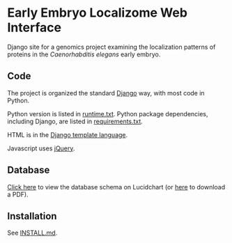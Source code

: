 # Early Embryo Localizome Web Interface

Django site for a genomics project examining the localization patterns of
proteins in the *Caenorhabditis elegans* early embryo.


## Code

The project is organized the standard
[Django](https://www.djangoproject.com/) way, with most code in Python.

Python version is listed in [runtime.txt](runtime.txt).
Python package dependencies, including Django,
are listed in [requirements.txt](requirements.txt).

HTML is in the
[Django template language](https://docs.djangoproject.com/en/dev/topics/templates/).

Javascript uses [jQuery](http://jquery.com/).


## Database

[Click here](https://www.lucidchart.com/documents/view/7b1804c6-01fd-47b8-b79d-db626749afdc)
to view the database schema on Lucidchart
(or [here](https://www.lucidchart.com/publicSegments/view/2d1d5784-cf2f-4d0c-a8ac-82c4a6679475/image.pdf)
to download a PDF).


## Installation

See [INSTALL.md](INSTALL.md).
